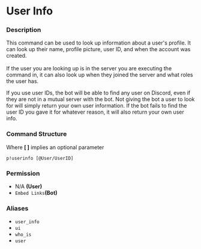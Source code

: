 # User Info

### Description

This command can be used to look up information about a user's profile. It can look up their name, profile picture, user ID, and when the account was created.\
\
If the user you are looking up is in the server you are executing the command in, it can also look up when they joined the server and what roles the user has.

If you use user IDs, the bot will be able to find any user on Discord, even if they are not in a mutual server with the bot. Not giving the bot a user to look for will simply return your own user information. If the bot fails to find the user ID you gave it for whatever reason, it will also return your own user info.

### Command Structure

Where **\[ ]** implies an optional parameter

```
p!userinfo [@User/UserID]
```

### **Permission**

* N/A **(User)**
* `Embed Links`**(Bot)**

### Aliases

* `user_info`
* `ui`
* `who_is`
* `user`
